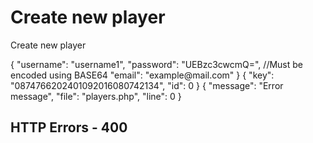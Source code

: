 # Create new player

<highlight>Create new player</highlight>

<api-endpoint openapi-path="./../../data.yaml" endpoint="/players" method="POST">
    <request>
        <sample lang="JSON">
			{
			  "username": "username1",
			  "password": "UEBzc3cwcmQ=", //Must be encoded using BASE64
			  "email": "example@mail.com"
			}
		</sample>
    </request>
    <response type="201">
		<sample lang="JSON">
			{
				"key": "0874766202401092016080742134",
				"id": 0
			}
		</sample>
	</response>
    <response type="400">
		<sample lang="JSON">
			{
				"message": "Error message",
				"file": "players.php",
				"line": 0
			}
		</sample>
	</response>
</api-endpoint>

## HTTP Errors - 400
<include from="error.md" element-id="usernameErrors">
<include from="error.md" element-id="emailErrors">
<include from="error.md" element-id="passwordErrors">